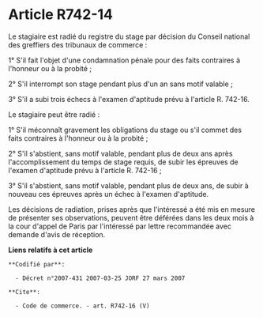 # Article R742-14

Le stagiaire est radié du registre du stage par décision du Conseil national des greffiers des tribunaux de commerce :

1° S'il fait l'objet d'une condamnation pénale pour des faits contraires à l'honneur ou à la probité ;

2° S'il interrompt son stage pendant plus d'un an sans motif valable ;

3° S'il a subi trois échecs à l'examen d'aptitude prévu à l'article R. 742-16.

Le stagiaire peut être radié :

1° S'il méconnaît gravement les obligations du stage ou s'il commet des faits contraires à l'honneur ou à la probité ;

2° S'il s'abstient, sans motif valable, pendant plus de deux ans après l'accomplissement du temps de stage requis, de subir
les épreuves de l'examen d'aptitude prévu à l'article R. 742-16 ;

3° S'il s'abstient, sans motif valable, pendant plus de deux ans, de subir à nouveau ces épreuves après un échec à l'examen
d'aptitude.

Les décisions de radiation, prises après que l'intéressé a été mis en mesure de présenter ses observations, peuvent être
déférées dans les deux mois à la cour d'appel de Paris par l'intéressé par lettre recommandée avec demande d'avis de
réception.

**Liens relatifs à cet article**

	**Codifié par**:

	  - Décret n°2007-431 2007-03-25 JORF 27 mars 2007

	**Cite**:

	  - Code de commerce. - art. R742-16 (V)
